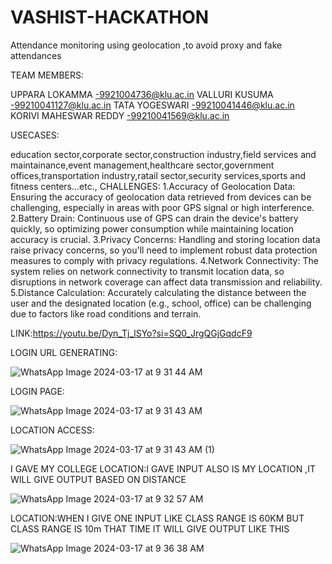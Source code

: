 # VASHIST-HACKATHON
Attendance monitoring using geolocation ,to avoid proxy and fake attendances

TEAM MEMBERS:


UPPARA LOKAMMA -9921004736@klu.ac.in
VALLURI KUSUMA -99210041127@klu.ac.in
TATA YOGESWARI -99210041446@klu.ac.in
KORIVI MAHESWAR REDDY -99210041569@klu.ac.in


USECASES:


education sector,corporate sector,construction industry,field services and maintainance,event management,healthcare sector,government offices,transportation industry,ratail sector,security services,sports and fitness centers...etc.,
CHALLENGES:
1.Accuracy of Geolocation Data: Ensuring the accuracy of geolocation data retrieved from devices can be challenging, especially in areas with poor GPS signal or high interference.
2.Battery Drain: Continuous use of GPS can drain the device's battery quickly, so optimizing power consumption while maintaining location accuracy is crucial.
3.Privacy Concerns: Handling and storing location data raise privacy concerns, so you'll need to implement robust data protection measures to comply with privacy regulations.
4.Network Connectivity: The system relies on network connectivity to transmit location data, so disruptions in network coverage can affect data transmission and reliability.
5.Distance Calculation: Accurately calculating the distance between the user and the designated location (e.g., school, office) can be challenging due to factors like road conditions and terrain.

LINK:https://youtu.be/Dyn_Tj_lSYo?si=SQ0_JrgQGjGqdcF9

LOGIN URL GENERATING:

![WhatsApp Image 2024-03-17 at 9 31 44 AM](https://github.com/upparalokamma/VASHIST-HACKATHON/assets/163702956/d0a0f580-ed9e-4993-860f-d8c2a5c84e29)

LOGIN PAGE:

![WhatsApp Image 2024-03-17 at 9 31 43 AM](https://github.com/upparalokamma/VASHIST-HACKATHON/assets/163702956/810bb515-ae91-41fb-9f61-02d893806a4a)

LOCATION ACCESS:

![WhatsApp Image 2024-03-17 at 9 31 43 AM (1)](https://github.com/upparalokamma/VASHIST-HACKATHON/assets/163702956/15af847c-0f95-4f6a-8756-a6ff70868669)

I GAVE MY COLLEGE LOCATION:I GAVE INPUT ALSO IS MY LOCATION ,IT WILL GIVE OUTPUT BASED ON DISTANCE 

![WhatsApp Image 2024-03-17 at 9 32 57 AM](https://github.com/upparalokamma/VASHIST-HACKATHON/assets/163702956/56c16449-1037-43ef-aca1-0d2743e71627)

LOCATION:WHEN I GIVE ONE INPUT LIKE CLASS RANGE IS 60KM BUT CLASS RANGE IS 10m THAT TIME IT WILL GIVE OUTPUT LIKE THIS

![WhatsApp Image 2024-03-17 at 9 36 38 AM](https://github.com/upparalokamma/VASHIST-HACKATHON/assets/163702956/ceb34c31-dd56-4294-ab79-54690de143e9)











